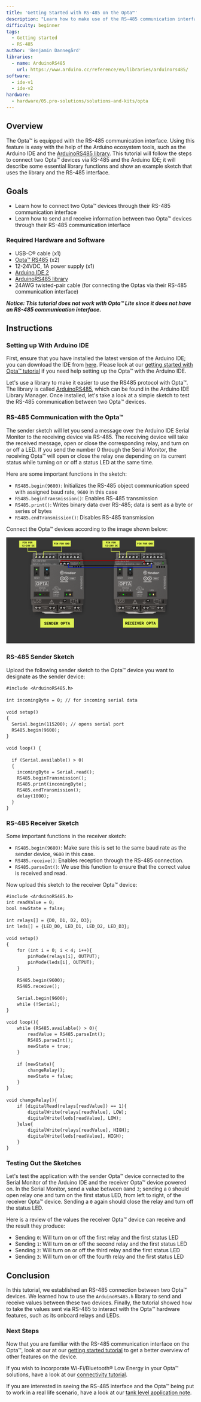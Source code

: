 ```yaml
---
title: 'Getting Started with RS-485 on the Opta™'
description: "Learn how to make use of the RS-485 communication interface on the Opta™"
difficulty: beginner 
tags:
  - Getting started
  - RS-485
author: 'Benjamin Dannegård'
libraries:
  - name: ArduinoRS485
    url: https://www.arduino.cc/reference/en/libraries/arduinors485/
software:
  - ide-v1
  - ide-v2
hardware:
  - hardware/05.pro-solutions/solutions-and-kits/opta
---
```


## Overview

The Opta™ is equipped with the RS-485 communication interface. Using this feature is easy with the help of the Arduino ecosystem tools, such as the Arduino IDE and the [ArduinoRS485 library](https://www.arduino.cc/reference/en/libraries/arduinors485/). This tutorial will follow the steps to connect two Opta™ devices via RS-485 and the Arduino IDE; it will describe some essential library functions and show an example sketch that uses the library and the RS-485 interface.

## Goals

- Learn how to connect two Opta™ devices through their RS-485 communication interface
- Learn how to send and receive information between two Opta™ devices through their RS-485 communication interface
  
### Required Hardware and Software

- USB-C® cable (x1)
- [Opta™ RS485](https://store.arduino.cc/pages/opta) (x2)
- 12-24VDC, 1A power supply (x1)
- [Arduino IDE 2](https://www.arduino.cc/en/software)
- [ArduinoRS485 library](https://www.arduino.cc/reference/en/libraries/arduinors485/)
- 24AWG twisted-pair cable (for connecting the Optas via their RS-485 communication interface)

***Notice: This tutorial does not work with Opta™ Lite since it does not have an RS-485 communication interface.***

## Instructions

### Setting up With Arduino IDE

First, ensure that you have installed the latest version of the Arduino IDE; you can download the IDE from [here](https://www.arduino.cc/en/software). Please look at our [getting started with Opta™ tutorial](/tutorials/opta/getting-started) if you need help setting up the Opta™ with the Arduino IDE.

Let's use a library to make it easier to use the RS485 protocol with Opta™. The library is called [ArduinoRS485](https://www.arduino.cc/reference/en/libraries/arduinors485/), which can be found in the Arduino IDE Library Manager. Once installed, let's take a look at a simple sketch to test the RS-485 communication between two Opta™ devices.

### RS-485 Communication with the Opta™

The sender sketch will let you send a message over the Arduino IDE Serial Monitor to the receiving device via RS-485. The receiving device will take the received message, open or close the corresponding relay, and turn on or off a LED. If you send the number 0 through the Serial Monitor, the receiving Opta™ will open or close the relay one depending on its current status while turning on or off a status LED at the same time.

Here are some important functions in the sketch:

- `RS485.begin(9600)`: Initializes the RS-485 object communication speed with assigned baud rate, `9600` in this case
- `RS485.beginTransmission()`: Enables RS-485 transmission
- `RS485.print()`: Writes binary data over RS-485; data is sent as a byte or series of bytes
- `RS485.endTransmission()`: Disables RS-485 transmission

Connect the Opta™ devices according to the image shown below:

![RS-485 connection between two Opta™ devices.](assets/opta-modbus-connection.png)

### RS-485 Sender Sketch

Upload the following sender sketch to the Opta™ device you want to designate as the sender device:

```arduino
#include <ArduinoRS485.h>

int incomingByte = 0; // for incoming serial data

void setup()
{
  Serial.begin(115200); // opens serial port
  RS485.begin(9600);
}

void loop() {

  if (Serial.available() > 0)
  {
    incomingByte = Serial.read();
    RS485.beginTransmission();
    RS485.print(incomingByte);
    RS485.endTransmission();
    delay(1000);
  }
}
```


### RS-485 Receiver Sketch

Some important functions in the receiver sketch:

- `RS485.begin(9600)`: Make sure this is set to the same baud rate as the sender device, `9600` in this case.
- `RS485.receive()`: Enables reception through the RS-485 connection.
- `RS485.parseInt()`: We use this function to ensure that the correct value is received and read.

Now upload this sketch to the receiver Opta™ device:

```arduino
#include <ArduinoRS485.h>
int readValue = 0;
bool newState = false;

int relays[] = {D0, D1, D2, D3};
int leds[] = {LED_D0, LED_D1, LED_D2, LED_D3};

void setup()
{
    for (int i = 0; i < 4; i++){
        pinMode(relays[i], OUTPUT);
        pinMode(leds[i], OUTPUT);
    }

    RS485.begin(9600);
    RS485.receive();

    Serial.begin(9600);
    while (!Serial);
}

void loop(){
    while (RS485.available() > 0){
        readValue = RS485.parseInt();
        RS485.parseInt();
        newState = true;
    }

    if (newState){
        changeRelay();
        newState = false;
    }
}

void changeRelay(){
    if (digitalRead(relays[readValue]) == 1){
        digitalWrite(relays[readValue], LOW);
        digitalWrite(leds[readValue], LOW);
    }else{
        digitalWrite(relays[readValue], HIGH);
        digitalWrite(leds[readValue], HIGH);
    }
}
```

### Testing Out the Sketches

Let's test the application with the sender Opta™ device connected to the Serial Monitor of the Arduino IDE and the receiver Opta™ device powered on. In the Serial Monitor, send a value between `0`and `3`; sending a `0` should open relay one and turn on the first status LED, from left to right, of the receiver Opta™ device. Sending a `0` again should close the relay and turn off the status LED. 

Here is a review of the values the receiver Opta™ device can receive and the result they produce:

- Sending `0`: Will turn on or off the first relay and the first status LED
- Sending `1`: Will turn on or off the second relay and the first status LED
- Sending `2`: Will turn on or off the third relay and the first status LED
- Sending `3`: Will turn on or off the fourth relay and the first status LED

## Conclusion

In this tutorial, we established an RS-485 connection between two Opta™ devices. We learned how to use the `ArduinoRS485.h` library to send and receive values between these two devices. Finally, the tutorial showed how to take the values sent via RS-485 to interact with the Opta™ hardware features, such as its onboard relays and LEDs.

### Next Steps

Now that you are familiar with the RS-485 communication interface on the Opta™, look at our at our [getting started tutorial]() to get a better overview of other features on the device.

If you wish to incorporate Wi-Fi/Bluetooth® Low Energy in your Opta™ solutions, have a look at our [connectivity tutorial]().

If you are interested in seeing the RS-485 interface and the Opta™ being put to work in a real life scenario, have a look at our [tank level application note]().